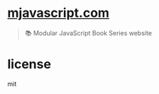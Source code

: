# [mjavascript.com][mj]

> 📚 Modular JavaScript Book Series website

# license

mit

[mj]: https://mjavascript.com
